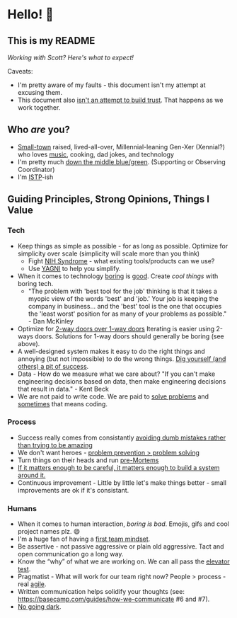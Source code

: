 # Hello! 👋

## This is my README
*Working with Scott? Here's what to expect!*

Caveats:
* I'm pretty aware of my faults - this document isn't my attempt at excusing them.
* This document also [isn't an attempt to build trust](https://medium.com/@skamille/i-hate-manager-readmes-20a0dd9a70d0). That happens as we work together.

## Who _are_ you?
* [Small-town](https://cityofpage.org/) raised, lived-all-over, Millennial-leaning Gen-Xer (Xennial?) who loves [music](https://x.com/search?lang=en&q=(%23mixtape)%20(from%3AtapH20guru)&src=typed_query), cooking, dad jokes, and technology
* I'm pretty much [down the middle blue/green](https://www.wearebowline.com/blog/8-personality-types-a-deeper-dive-into-insights-discovery/). (Supporting or Observing Coordinator)
* I'm [ISTP](https://www.truity.com/personality-type/ISTP)-ish

## Guiding Principles, Strong Opinions, Things I Value
### Tech
* Keep things as simple as possible - for as long as possible. Optimize for simplicity over scale (simplicity will scale more than you think)
  * Fight [NIH Syndrome](https://en.wikipedia.org/wiki/Not_invented_here) - what existing tools/products can we use?
  * Use [YAGNI](https://martinfowler.com/bliki/Yagni.html) to help you simplify.
* When it comes to technology [boring](https://mcfunley.com/choose-boring-technology) is [good](http://boringtechnology.club/). Create *cool things* with boring tech.
  * "The problem with 'best tool for the job' thinking is that it takes a myopic view of the words 'best' and 'job.' Your job is keeping the company in business... and the 'best' tool is the one that occupies the 'least worst' position for as many of your problems as possible." - Dan McKinley
* Optimize for [2-way doors over 1-way doors](https://medium.com/@nitindharny/one-way-two-way-door-decisions-a0e29029e200) Iterating is easier using 2-ways doors. Solutions for 1-way doors should generally be boring (see above).
* A well-designed system makes it easy to do the right things and annoying (but not impossible) to do the wrong things. [Dig yourself (and others) a pit of success](https://blog.codinghorror.com/falling-into-the-pit-of-success/).
* Data - How do we measure what we care about? "If you can't make engineering decisions based on data, then make engineering decisions that result in data." - Kent Beck
* We are not paid to write code. We are paid to [solve problems](https://levelup.gitconnected.com/the-problem-you-solve-is-more-important-than-the-code-you-write-d0e5493132c6) and [sometimes](https://blog.codinghorror.com/the-best-code-is-no-code-at-all/) that means coding.
### Process
* Success really comes from consistantly [avoiding dumb mistakes rather than trying to be amazing](https://fs.blog/avoiding-stupidity/)
* We don't want heroes - [problem prevention > problem solving](https://twitter.com/shreyas/status/1218724150312751104)
* Turn things on their heads and run [pre-Mortems](https://hbr.org/2007/09/performing-a-project-premortem)
* [If it matters enough to be careful, it matters enough to build a system around it.](https://seths.blog/2018/11/quality-and-effort/)
* Continuous improvement - Little by little let's make things better - small improvements are ok if it's consistant.
### Humans
* When it comes to human interaction, *boring is bad*. Emojis, gifs and cool project names plz. 😄
* I'm a huge fan of having a [first team mindset](https://www.attack-gecko.net/2018/06/25/building-a-first-team-mindset/).
* Be assertive - not passive aggressive or plain old aggressive. Tact and open communication go a long way.
* Know the “why” of what we are working on. We can all pass the [elevator test](https://blog.codinghorror.com/can-your-team-pass-the-elevator-test/).
* Pragmatist - What will work for our team right now? People > process - real [agile](https://agilemanifesto.org/).
* Written communication helps solidify your thoughts (see: https://basecamp.com/guides/how-we-communicate #6 and #7).
* [No going dark](https://blog.codinghorror.com/dont-go-dark/).
